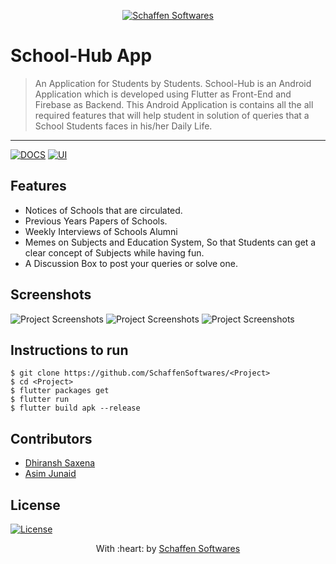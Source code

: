 <p align="center"><a href="https://www.schaffensofts.com" target="_blank"><img src="https://i.postimg.cc/ZRBk4xZs/logo.png" title="Schaffen Softwares" alt="Schaffen Softwares"></a>
</p>

# School-Hub App

> An Application for Students by Students.
> School-Hub is an Android Application which is developed using Flutter as Front-End and Firebase as Backend. This Android Application is contains all the all required features that will help student in solution of queries that a School Students faces in his/her Daily Life.

---
[![DOCS](https://img.shields.io/badge/Documentation-see%20docs-green?style=flat-square&logo=appveyor)](INSERT_LINK_FOR_DOCS_HERE) 
  [![UI ](https://img.shields.io/badge/User%20Interface-Link%20to%20UI-orange?style=flat-square&logo=appveyor)](INSERT_UI_LINK_HERE)

## Features
- Notices of Schools that are circulated.
- Previous Years Papers of Schools.
- Weekly Interviews of Schools Alumni
- Memes on Subjects and Education System, So that Students can get a clear concept of Subjects while having fun.
- A Discussion Box to post your queries or solve one.

## Screenshots
<img src="" alt="Project Screenshots">
<img src="" alt="Project Screenshots">
<img src="" alt="Project Screenshots">

## Instructions to run
```
$ git clone https://github.com/SchaffenSoftwares/<Project>
$ cd <Project>
$ flutter packages get
$ flutter run
$ flutter build apk --release
```

## Contributors
- <a href="https://github.com/DhiranshSaxena">Dhiransh Saxena</a>
- <a href="https://github.com/AwsmAsim">Asim Junaid</a>

## License
[![License](http://img.shields.io/:license-mit-blue.svg?style=flat-square)](http://badges.mit-license.org)

<p align="center">
	With :heart: by <a href="https://www.schaffensofts.com" target="_blank">Schaffen Softwares</a>
</p>
